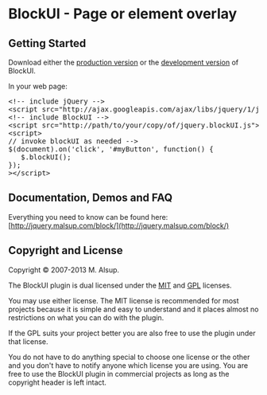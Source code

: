 # BlockUI - Page or element overlay

## Getting Started
Download either the [production version][min] or the [development version][max] of BlockUI.

[min]: http://malsup.github.com/min/jquery.blockUI.min.js
[max]: http://malsup.github.com/jquery.blockUI.js

In your web page:

<pre>
&lt;!-- include jQuery -->
&lt;script src="http://ajax.googleapis.com/ajax/libs/jquery/1/jquery.js">&lt;/script>
&lt;!-- include BlockUI -->
&lt;script src="http://path/to/your/copy/of/jquery.blockUI.js">&lt;/script>
&lt;script>
// invoke blockUI as needed -->
$(document).on('click', '#myButton', function() {
   $.blockUI();
});
>&lt;/script>
</pre>

## Documentation, Demos and FAQ
Everything you need to know can be found here: 
[http://jquery.malsup.com/block/](http://jquery.malsup.com/block/)


## Copyright and License
Copyright &copy; 2007-2013 M. Alsup.

The BlockUI plugin is dual licensed under the [MIT](http://malsup.github.com/mit-license.txt) and [GPL](http://malsup.github.com/gpl-license-v2.txt) licenses.

You may use either license.  The MIT license is recommended for most projects because it is simple and easy to understand and it places almost no restrictions on what you can do with the plugin.

If the GPL suits your project better you are also free to use the plugin under that license.

You do not have to do anything special to choose one license or the other and you don't have to notify anyone which license you are using. You are free to use the BlockUI plugin in commercial projects as long as the copyright header is left intact.
